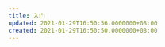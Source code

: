 ```yaml
---
title: 入门
updated: 2021-01-29T16:50:56.0000000+08:00
created: 2021-01-29T16:50:50.0000000+08:00
---
```


